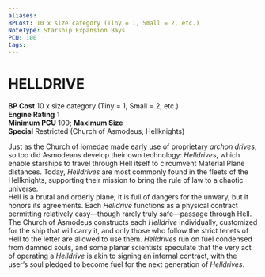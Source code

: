 ```yaml
---
aliases: 
BPCost: 10 x size category (Tiny = 1, Small = 2, etc.)
NoteType: Starship Expansion Bays
PCU: 100
tags: 
---
```

# HELLDRIVE
**BP Cost** 10 x size category (Tiny = 1, Small = 2, etc.)  
**Engine Rating** 1  
**Minimum PCU** 100; **Maximum Size**  
**Special** Restricted (Church of Asmodeus, Hellknights)  
  
Just as the Church of Iomedae made early use of proprietary _archon drives_, so too did Asmodeans develop their own technology: _Helldrives_, which enable starships to travel through Hell itself to circumvent Material Plane distances. Today, _Helldrives_ are most commonly found in the fleets of the Hellknights, supporting their mission to bring the rule of law to a chaotic universe.  
Hell is a brutal and orderly plane; it is full of dangers for the unwary, but it honors its agreements. Each _Helldrive_ functions as a physical contract permitting relatively easy—though rarely truly safe—passage through Hell. The Church of Asmodeus constructs each _Helldrive_ individually, customized for the ship that will carry it, and only those who follow the strict tenets of Hell to the letter are allowed to use them. _Helldrives_ run on fuel condensed from damned souls, and some planar scientists speculate that the very act of operating a _Helldrive_ is akin to signing an infernal contract, with the user’s soul pledged to become fuel for the next generation of _Helldrives_.